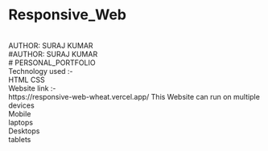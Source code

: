 # Responsive_Web
<br>
AUTHOR: SURAJ KUMAR
<br>
#AUTHOR: SURAJ KUMAR
<br>
# PERSONAL_PORTFOLIO 
<br>
Technology used :-
<br> 
HTML CSS
<br>
Website link :-
<br>
https://responsive-web-wheat.vercel.app/
This Website can run on multiple devices 
<br>
Mobile
<br>
laptops
<br>
Desktops
<br>
tablets

